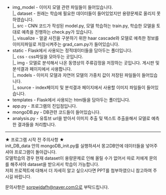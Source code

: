 * img_model - 이미지 모델 관련 파일들이 들어있습니다.  
      |_ dataset - 원래는 학습에 필요한 데이터들이 들어있었지만 용량문제로 올리지 못하였습니다.  
      |_ src - CNN 코드가 작성된 model.py, 모델 학습하는 train.py, 학습한 모델을 토대로 예측을 진행하는 check.py가 있습니다.  
          |_ visualize - 얼굴 사진을 구분하기 위한 haar cascade와 모델로 예측한 정보를 이미지파일로 저장시켜주는 grad_cam.py가 들어있습니다.  
* static - Flask에서 사용되는 정적데이터들을 담아두는 폴더입니다.  
     |_ css - css파일을 모아두는 곳입니다.  
     |_ img - 모델로 분석해서 나온 동영상의 주류감정을 저장하는 곳입니다. 게시판 및 분석결과 페이지에서 사용합니다.  
     |_ models - 이미지 모델과 자연어 모델의 가중치 값이 저장된 파일들이 들어있습니다.  
     |_ source - index페이지 및 분석결과 페이지에서 사용할 이미지 파일들이 들어있습니다.  
* templates - Flask에서 사용되는 html들을 담아두는 폴더입니다.  
* app.py - 프로그램의 진입점입니다.
* mongoDB.py - DB관련 코드들이 들어있습니다.
* analysis.py - 유튜브 url을 받아서 이미지 추출 및 텍스트 추출을해서 모델로 예측한 결과들을 처리합니다.
---
★ 프로그램 시작 전 주의사항 ★  
init_DB_data 안의 mongoDB_init.py를 실행하셔서 몽고DB안에 데이터들을 넣어주셔야 프로그램이 돌아갑니다.  
모델학습의 경우 현재 dataset이 용량문제로 인해 올릴 수가 없어서 따로 저에게 문의를 해주셔야 dataset을 받으셔서 학습이 가능합니다.  
저희 프로젝트에 대해서 더 자세히 알고 싶으시다면 PPT를 첨부하였으니 참고하여 주시길 바랍니다.  

문의사항은 sorpwjdafh@naver.com으로 부탁드립니다.
